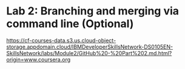 # Lab 2: Branching and merging via command line (Optional)

https://cf-courses-data.s3.us.cloud-object-storage.appdomain.cloud/IBMDeveloperSkillsNetwork-DS0105EN-SkillsNetwork/labs/Module2/GitHub%20-%20Part%202.md.html?origin=www.coursera.org